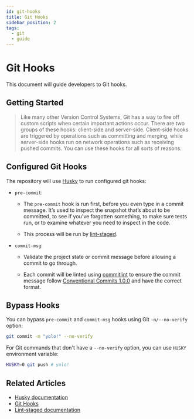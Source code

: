 ```yaml
---
id: git-hooks
title: Git Hooks
sidebar_position: 2
tags:
  - git
  - guide
---
```


# Git Hooks

This document will guide developers to Git hooks.

## Getting Started

> Like many other Version Control Systems, Git has a way to fire off custom
> scripts when certain important actions occur. There are two groups of these
> hooks: client-side and server-side. Client-side hooks are triggered by
> operations such as committing and merging, while server-side hooks run on
> network operations such as receiving pushed commits. You can use these hooks
> for all sorts of reasons.

## Configured Git Hooks

The repository will use [Husky](https://typicode.github.io/husky/#/) to run
configured git hooks:

- `pre-commit`:

  - The `pre-commit` hook is run first, before you even type in a commit
    message. It’s used to inspect the snapshot that’s about to be committed, to
    see if you’ve forgotten something, to make sure tests run, or to examine
    whatever you need to inspect in the code.

  - This process will be run by
    [lint-staged](https://github.com/okonet/lint-staged).

- `commit-msg`:

  - Validate the project state or commit message before allowing a commit to go
    through.

  - Each commit will be linted using [commitlint](https://commitlint.js.org/#/) to
    ensure the commit message follow [Conventional Commits
    1.0.0](https://www.conventionalcommits.org/en/v1.0.0/) and have the correct
    format.

## Bypass Hooks

You can bypass `pre-commit` and `commit-msg` hooks using Git `-n/--no-verify`
option:

```bash
git commit -m "yolo!" --no-verify
```

For Git commands that don't have a `--no-verify` option, you can use `HUSKY`
environment variable:

```bash
HUSKY=0 git push # yolo!
```

## Related Articles

- [Husky documentation](https://typicode.github.io/husky/#/)
- [Git Hooks](https://git-scm.com/book/en/v2/Customizing-Git-Git-Hooks)
- [Lint-staged documentation](https://github.com/okonet/lint-staged)
